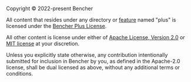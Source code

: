 Copyright © 2022-present Bencher

All content that resides under any directory or <a href="https://doc.rust-lang.org/cargo/reference/features.html">feature</a> named "plus" is licensed under the <a href="license/LICENSE-PLUS">Bencher Plus License</a>.

All other content is license under either of <a href="license/LICENSE-APACHE">Apache License, Version 2.0</a>
or <a href="license/LICENSE-MIT">MIT license</a> at your discretion.

Unless you explicitly state otherwise, any contribution intentionally submitted
for inclusion in Bencher by you, as defined in the Apache-2.0 license, shall be
dual licensed as above, without any additional terms or conditions.
